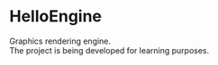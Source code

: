 # HelloEngine
Graphics rendering engine.<br/>
The project is being developed for learning purposes. 
